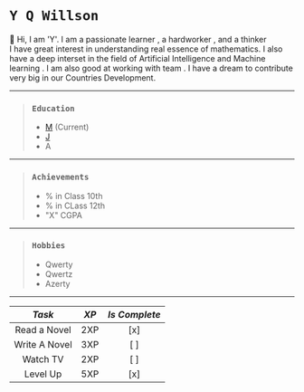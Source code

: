 # **`Y Q Willson`**  
👋 Hi, I am  'Y'. I am a passionate learner , a hardworker , and a thinker  
I have great interest in understanding real essence of mathematics. I also have a deep interset in the field of Artificial Intelligence and Machine learning . I am also good at working with team . I have a dream to contribute very big in our Countries Development.

--- 
> ### **`Education`**
> - [M](https://www.google.com) (Current)
> - [J](https://www.youtube.com) 
> - A  

---
> ### **`Achievements`**
> - % in Class 10th
> - % in CLass 12th
> - "X" CGPA 
---
> ### **`Hobbies`** 
> - Qwerty
> - Qwertz
> - Azerty  



---
|***Task***|***XP*** |***Is Complete***|
|:---:|:---:|:-----------:|
|Read a Novel|2XP|[x]|
|Write A Novel|3XP|[ ]|
|Watch TV|2XP|[ ]|
|Level Up|5XP|[x]|


